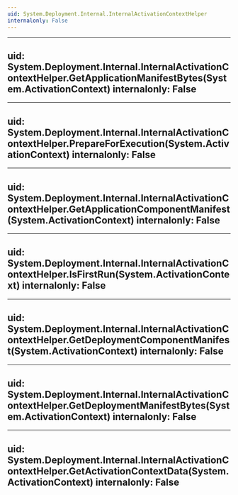 ```yaml
---
uid: System.Deployment.Internal.InternalActivationContextHelper
internalonly: False
---
```


---
uid: System.Deployment.Internal.InternalActivationContextHelper.GetApplicationManifestBytes(System.ActivationContext)
internalonly: False
---

---
uid: System.Deployment.Internal.InternalActivationContextHelper.PrepareForExecution(System.ActivationContext)
internalonly: False
---

---
uid: System.Deployment.Internal.InternalActivationContextHelper.GetApplicationComponentManifest(System.ActivationContext)
internalonly: False
---

---
uid: System.Deployment.Internal.InternalActivationContextHelper.IsFirstRun(System.ActivationContext)
internalonly: False
---

---
uid: System.Deployment.Internal.InternalActivationContextHelper.GetDeploymentComponentManifest(System.ActivationContext)
internalonly: False
---

---
uid: System.Deployment.Internal.InternalActivationContextHelper.GetDeploymentManifestBytes(System.ActivationContext)
internalonly: False
---

---
uid: System.Deployment.Internal.InternalActivationContextHelper.GetActivationContextData(System.ActivationContext)
internalonly: False
---
